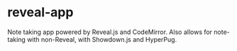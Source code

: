 # reveal-app

Note taking app powered by Reveal.js and CodeMirror. Also allows for note-taking with non-Reveal, with Showdown.js and HyperPug.

